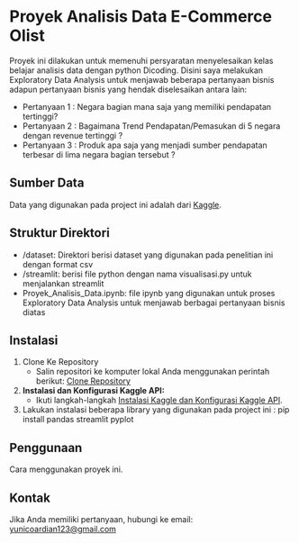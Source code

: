 # Proyek Analisis Data E-Commerce Olist
Proyek ini dilakukan untuk memenuhi persyaratan menyelesaikan kelas belajar analisis data dengan python Dicoding. Disini saya melakukan Exploratory Data Analysis untuk menjawab beberapa pertanyaan bisnis
adapun pertanyaan bisnis yang hendak diselesaikan antara lain:
- Pertanyaan 1 : Negara bagian mana saja yang memiliki pendapatan tertinggi?
- Pertanyaan 2 : Bagaimana Trend Pendapatan/Pemasukan di 5 negara dengan revenue tertinggi ?
- Pertanyaan 3 : Produk apa saja yang menjadi sumber pendapatan terbesar di lima negara bagian tersebut ?

## Sumber Data
Data yang digunakan pada project ini adalah dari [Kaggle](https://www.kaggle.com/datasets/olistbr/brazilian-ecommerce).

## Struktur Direktori
- /dataset: Direktori berisi dataset yang digunakan pada penelitian ini dengan format csv
- /streamlit: berisi file python dengan nama visualisasi.py untuk menjalankan streamlit
- Proyek_Analisis_Data.ipynb: file ipynb yang digunakan untuk proses Exploratory Data Analysis untuk menjawab berbagai pertanyaan bisnis diatas

## Instalasi
1. Clone Ke Repository
   - Salin repositori ke komputer lokal Anda menggunakan perintah berikut:
      [Clone Repository](https://github.com/YunicoArdianPradana/Proyek_Analisis_Data.git)
3. **Instalasi dan Konfigurasi Kaggle API:**
    - Ikuti langkah-langkah [Instalasi Kaggle dan Konfigurasi Kaggle API](https://github.com/Kaggle/kaggle-api).
4. Lakukan instalasi beberapa library yang digunakan pada project ini : pip install pandas streamlit pyplot 

## Penggunaan
Cara menggunakan proyek ini.


## Kontak

Jika Anda memiliki pertanyaan, hubungi ke email: yunicoardian123@gmail.com

